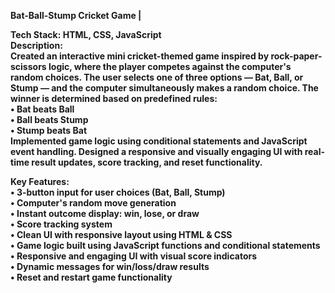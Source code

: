 <b>Bat-Ball-Stump Cricket Game<b>
|<br>

Tech Stack: HTML, CSS, JavaScript
<br>
Description:
<br>
Created an interactive mini cricket-themed game inspired by rock-paper-scissors logic, where the player competes against the computer's random choices. The user selects one of three options — Bat, Ball, or Stump — and the computer simultaneously makes a random choice. The winner is determined based on predefined rules:
<br>
•	Bat beats Ball
<br>
•	Ball beats Stump
<br>
•	Stump beats Bat
<br>
Implemented game logic using conditional statements and JavaScript event handling. Designed a responsive and visually engaging UI with real-time result updates, score tracking, and reset functionality.
<br>

Key Features:
<br>
•	3-button input for user choices (Bat, Ball, Stump)
<br>
•	Computer's random move generation
<br>
•	Instant outcome display: win, lose, or draw
<br>
•	Score tracking system 
<br>
•	Clean UI with responsive layout using HTML & CSS
<br>
•	Game logic built using JavaScript functions and conditional statements
<br>
•	Responsive and engaging UI with visual score indicators
<br>
•	Dynamic messages for win/loss/draw results
<br>
•	Reset and restart game functionality
